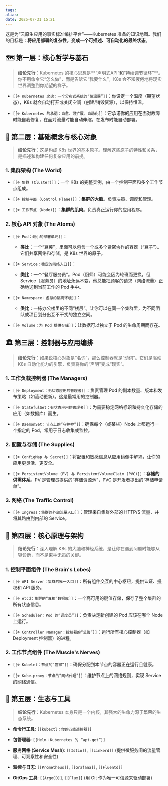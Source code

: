 ```yaml
---
tags: 
alias: 
date: 2025-07-31 15:21
---
```

这是为“云原生应用的事实标准编排平台”——Kubernetes 准备的知识地图。我们的目标是：**将应用部署的复杂性，变成一个可描述、可自动化的最终状态**。

## 🗺️ 第一层：核心哲学与基石

> **结论先行**：Kubernetes 的核心思想是**“声明式API”**和**“持续调节循环”**。你不用命令它“怎么做”，而是告诉它“我要什么”，K8s 会不知疲倦地将现实世界调整到你期望的样子。

- `[[☸️ Kubernetes 之魂：一个分布式系统的“恒温器”]]`：你设定一个温度（期望状态），K8s 就会自动打开或关闭空调（创建/销毁资源），以保持恒温。
    
- `[[☸️ Kubernetes 的承诺：自愈、可扩展、自动化]]`：它承诺你的应用在面对故障时能自我修复，在面对流量时能自动伸缩，在发布时能自动部署。
    

## 🧱 第二层：基础概念与核心对象

> **结论先行**：这是构成 K8s 世界的基本原子。理解这些原子的特性和关系，是描述和构建任何复杂应用的前提。

### 1. 集群架构 (The World)

- `[[☸️ 集群 (Cluster)]]`：一个 K8s 的完整实例，由一个控制平面和多个工作节点组成。
    
- `[[☸️ 控制平面 (Control Plane)]]`：**集群的大脑**。负责决策、调度和管理。
    
- `[[☸️ 工作节点 (Node)]]`：**集群的肌肉**。负责真正运行你的应用程序。
    

### 2. 核心 API 对象 (The Atoms)

- `[[☸️ Pod：最小的部署单元]]`：
    
    - **类比**：一个“豆荚”，里面可以包含一个或多个紧密协作的容器（“豆子”）。它们共享网络和存储，是 K8s 世界的原子。
        
- `[[☸️ Service：稳定的网络入口]]`：
    
    - **类比**：一个“餐厅服务员”。Pod（厨师）可能会因为轮班而更换，但 Service（服务员）的地址永远不变，他总能把顾客的请求（网络流量）正确地送到当前工作的 Pod 手中。
        
- `[[☸️ Namespace：虚拟的隔离环境]]`：
    
    - **类比**：一栋办公楼里的不同“楼层”。让你可以在同一个集群里，为不同团队或项目划分出互不干扰的独立空间。
        
- `[[☸️ Volume：为 Pod 提供存储]]`：让数据可以独立于 Pod 的生命周期而存在。
    

## 🏛️ 第三层：控制器与应用编排

> **结论先行**：如果说核心对象是“名词”，那么控制器就是“动词”。它们是驱动 K8s 自动化能力的引擎，负责将你的“声明”变成“现实”。

### 1. 工作负载控制器 (The Managers)

- `[[☸️ Deployment：无状态应用的管理者]]`：负责管理 Pod 的副本数量、版本和发布策略（如滚动更新）。这是最常用的控制器。
    
- `[[☸️ StatefulSet：有状态应用的管理者]]`：为需要稳定网络标识和持久化存储的应用（如数据库）而生。
    
- `[[☸️ DaemonSet：节点上的“守护神”]]`：确保每个（或某些）Node 上都运行一个指定的 Pod，常用于日志收集或监控。
    

### 2. 配置与存储 (The Supplies)

- `[[☸️ ConfigMap 与 Secret]]`：将配置和敏感信息从应用镜像中解耦，让你的应用更灵活、更安全。
    
- `[[☸️ PersistentVolume (PV) 与 PersistentVolumeClaim (PVC)]]`：**存储的供需体系**。PV 是管理员提供的“存储资源池”，PVC 是开发者提出的“存储申请单”。
    

### 3. 网络 (The Traffic Control)

- `[[☸️ Ingress：集群的外部流量入口]]`：管理来自集群外部的 HTTP/S 流量，并将其路由到内部的 Service。
    

## 🧠 第四层：核心原理与架构

> **结论先行**：深入理解 K8s 的大脑和神经系统，是让你在遇到问题时能够从容诊断，而不是束手无策的关键。

### 1. 控制平面组件 (The Brain's Lobes)

- `[[☸️ API Server：集群的唯一入口]]`：所有组件交互的中心枢纽，提供认证、授权和 API 服务。
    
- `[[☸️ etcd：集群的“真相”数据库]]`：一个高可用的键值存储，保存了整个集群的所有状态信息。
    
- `[[☸️ Scheduler：Pod 的“调度员”]]`：负责决定新创建的 Pod 应该在哪个 Node 上运行。
    
- `[[☸️ Controller Manager：控制器的“总管”]]`：运行所有核心控制器（如 Deployment 控制器）的进程。
    

### 2. 工作节点组件 (The Muscle's Nerves)

- `[[☸️ Kubelet：节点的“管家”]]`：确保分配到本节点的容器正在运行且健康。
    
- `[[☸️ Kube-proxy：节点的“网络代理”]]`：维护节点上的网络规则，实现 Service 的网络通信。
    

## 🚀 第五层：生态与工具

> **结论先行**：Kubernetes 本身只是一个内核，其强大的生命力源于繁荣的生态系统。

- **命令行工具**: `[[kubectl：你的万能遥控器]]`
    
- **包管理器**: `[[Helm：Kubernetes 的 “apt-get”]]`
    
- **服务网格 (Service Mesh)**: `[[Istio]]`, `[[Linkerd]]` (提供微服务间的流量管理、可观察性和安全性)
    
- **监控与日志**: `[[Prometheus]]`, `[[Grafana]]`, `[[Fluentd]]`
    
- **GitOps 工具**: `[[ArgoCD]]`, `[[Flux]]` (用 Git 作为唯一可信源来驱动部署)